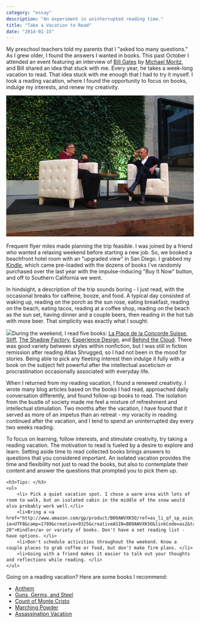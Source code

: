 ```yaml
---
category: "essay"
description: "An experiment in uninterrupted reading time."
title: "Take a Vacation to Read"
date: "2014-01-15"
---
```


My preschool teachers told my parents that I "asked too many questions." As I grew older, I found the answers I wanted in books. This past October I attended an event featuring an interview of [Bill Gates](http://www.thegatesnotes.com/) by [Michael Moritz](http://en.wikipedia.org/wiki/Michael_Moritz), and Bill shared an idea that stuck with me. Every year, he takes a week-long vacation to read.  That idea stuck with me enough that I had to try it myself. I took a reading vacation, where I found the opportunity to focus on books, indulge my interests, and renew my creativity.

<img src="/images/billgates.jpg" class="full" alt="Bill Gates and Michael Moritz at the AirBNB Headquarters"/>

Frequent flyer miles made planning the trip feasible. I was joined by a friend who wanted a relaxing weekend before starting a new job. So, we booked a beachfront hotel room with an "upgraded view" in San Diego. I grabbed my [Kindle](http://www.amazon.com/gp/product/B00AWVXK5O/ref=as_li_qf_sp_asin_il_tl?ie=UTF8&camp=1789&creative=9325&creativeASIN=B00AWVXK5O&linkCode=as2&tag=sagacionlook-20), which came pre-loaded with the dozens of books I've randomly purchased over the last year with the impulse-inducing "Buy It Now" button, and off to Southern California we went. 

In hindsight, a description of the trip sounds boring - I just read, with the occasional breaks for caffeine, booze, and food. A typical day consisted of waking up, reading on the porch as the sun rose, eating breakfast, reading on the beach, eating tacos, reading at a coffee shop, reading on the beach as the sun set, having dinner and a couple beers, then reading in the hot tub with more beer. That simplicity was exactly what I sought. 

<a class="img-float" href="http://www.amazon.com/gp/product/0393324826/ref=as_li_qf_sp_asin_il?ie=UTF8&camp=1789&creative=9325&creativeASIN=0393324826&linkCode=as2&tag=sagacionlook-20"><img border="0" src="http://ws-na.amazon-adsystem.com/widgets/q?_encoding=UTF8&ASIN=0393324826&Format=_SL110_&ID=AsinImage&MarketPlace=US&ServiceVersion=20070822&WS=1&tag=sagacionlook-20" ></a>During the weekend, I read five books: [La Place de la Concorde Suisse](/switzerland/), [Stiff](http://www.amazon.com/gp/product/0393324826/ref=as_li_qf_sp_asin_il_tl?ie=UTF8&camp=1789&creative=9325&creativeASIN=0393324826&linkCode=as2&tag=sagacionlook-20), [The Shadow Factory](/nsa-book/), [Experience Design](/experience-design/), and [Behind the Cloud](/first-salesforce-home/). There was good variety between styles within nonfiction, but I was still in fiction remission after reading Atlas Shrugged, so I had not been in the mood for stories. Being able to pick any fleeting interest then indulge it fully with a book on the subject felt powerful after the intellectual asceticism or procrastination occasionally associated with everyday life.  

When I returned from my reading vacation, I found a renewed creativity. I wrote many blog articles based on the books I had read, approached daily conversation differently, and found follow-up books to read. The isolation from the bustle of society made me feel a mixture of refreshment and intellectual stimulation. Two months after the vacation, I have found that it served as more of an impetus than an retreat - my voracity in reading continued after the vacation, and I tend to spend an uninterrupted day every two weeks reading. 


To focus on learning, follow interests, and stimulate creativity, try taking a reading vacation. The motivation to read is fueled by a desire to explore and learn. Setting aside time to read collected books brings answers to questions that you considered important. An isolated vacation provides the time and flexibility not just to read the books, but also to contemplate their content and answer the questions that prompted you to pick them up. 

<div class="alert alert-info">

    <h3>Tips: </h3>
    <ul>
        <li> Pick a quiet vacation spot. I chose a warm area with lots of room to walk, but an isolated cabin in the middle of the snow would also probably work well.</li>
        <li>Bring a <a href="http://www.amazon.com/gp/product/B00AWVXK5O/ref=as_li_qf_sp_asin_il_tl?ie=UTF8&camp=1789&creative=9325&creativeASIN=B00AWVXK5O&linkCode=as2&tag=sagacionlook-20">Kindle</a> or variety of books. Don't have a set reading list - have options. </li>
        <li>Don't schedule activities throughout the weekend. Know a couple places to grab coffee or food, but don't make firm plans. </li>
        <li>Going with a friend makes it easier to talk out your thoughts and reflections while reading. </li>
    </ul>
</div>


Going on a reading vacation? Here are some books I recommend: 

* [Anthem](http://www.amazon.com/gp/product/1629100072/ref=as_li_qf_sp_asin_il_tl?ie=UTF8&camp=1789&creative=9325&creativeASIN=1629100072&linkCode=as2&tag=sagacionlook-20)
* [Guns, Germs, and Steel](http://www.amazon.com/gp/product/0393317552/ref=as_li_qf_sp_asin_il_tl?ie=UTF8&camp=1789&creative=9325&creativeASIN=0393317552&linkCode=as2&tag=sagacionlook-20)
* [Count of Monte Cristo](http://www.amazon.com/gp/product/0140449264/ref=as_li_qf_sp_asin_il_tl?ie=UTF8&camp=1789&creative=9325&creativeASIN=0140449264&linkCode=as2&tag=sagacionlook-20)
* [Marching Powder](http://www.amazon.com/gp/product/0312330340/ref=as_li_qf_sp_asin_il_tl?ie=UTF8&camp=1789&creative=9325&creativeASIN=0312330340&linkCode=as2&tag=sagacionlook-20)
* [Assassination Vacation](http://www.amazon.com/gp/product/074326004X/ref=as_li_qf_sp_asin_il_tl?ie=UTF8&camp=1789&creative=9325&creativeASIN=074326004X&linkCode=as2&tag=sagacionlook-20)

